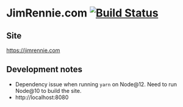 # JimRennie.com [![Build Status](https://travis-ci.com/Jimeh87/jim-rennie.svg?branch=master)](https://travis-ci.com/Jimeh87/jim-rennie)

## Site
https://jimrennie.com

## Development notes
* Dependency issue when running `yarn` on Node@12. Need to run Node@10 to build the site.
* http://localhost:8080
